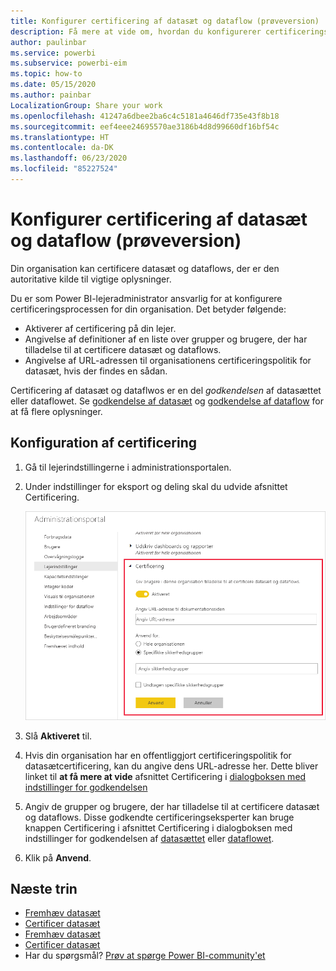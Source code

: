 ```yaml
---
title: Konfigurer certificering af datasæt og dataflow (prøveversion)
description: Få mere at vide om, hvordan du konfigurerer certificeringsprocessen for datasæt og dataflow i din organisation.
author: paulinbar
ms.service: powerbi
ms.subservice: powerbi-eim
ms.topic: how-to
ms.date: 05/15/2020
ms.author: painbar
LocalizationGroup: Share your work
ms.openlocfilehash: 41247a6dbee2ba6c4c5181a4646df735e43f8b18
ms.sourcegitcommit: eef4eee24695570ae3186b4d8d99660df16bf54c
ms.translationtype: HT
ms.contentlocale: da-DK
ms.lasthandoff: 06/23/2020
ms.locfileid: "85227524"
---
```

# <a name="set-up-dataset-and-dataflow-certification-preview"></a>Konfigurer certificering af datasæt og dataflow (prøveversion)

Din organisation kan certificere datasæt og dataflows, der er den autoritative kilde til vigtige oplysninger.

Du er som Power BI-lejeradministrator ansvarlig for at konfigurere certificeringsprocessen for din organisation. Det betyder følgende:
* Aktiverer af certificering på din lejer.
* Angivelse af definitioner af en liste over grupper og brugere, der har tilladelse til at certificere datasæt og dataflows.
* Angivelse af URL-adressen til organisationens certificeringspolitik for datasæt, hvis der findes en sådan.

Certificering af datasæt og dataflwos er en del *godkendelsen* af datasættet eller dataflowet. Se [godkendelse af datasæt](../connect-data/service-datasets-promote.md) og [godkendelse af dataflow](../transform-model/service-dataflows-promote-certify.md) for at få flere oplysninger.


## <a name="set-up-certification"></a>Konfiguration af certificering

1. Gå til lejerindstillingerne i administrationsportalen.
1. Under indstillinger for eksport og deling skal du udvide afsnittet Certificering.

   ![Konfigurer certificering af datasæt og dataflow](media/service-admin-setup-certification/service-admin-certification-setup-dialog.png)

1. Slå **Aktiveret** til.
1. Hvis din organisation har en offentliggjort certificeringspolitik for datasætcertificering, kan du angive dens URL-adresse her. Dette bliver linket til **at få mere at vide** afsnittet Certificering i [dialogboksen med indstillinger for godkendelsen](../connect-data/service-datasets-promote.md#request-dataset-certification) 
1. Angiv de grupper og brugere, der har tilladelse til at certificere datasæt og dataflows. Disse godkendte certificeringseksperter kan bruge knappen Certificering i afsnittet Certificering i dialogboksen med indstillinger for godkendelsen af [datasættet](../connect-data/service-datasets-promote.md#request-dataset-certification) eller [dataflowet](../transform-model/service-dataflows-promote-certify.md#certify-a-dataflow).
1. Klik på **Anvend**.

## <a name="next-steps"></a>Næste trin
* [Fremhæv datasæt](../connect-data/service-datasets-promote.md)
* [Certificer datasæt](../connect-data/service-datasets-certify.md)
* [Fremhæv datasæt](../transform-model/service-dataflows-promote-certify.md#promote-a-dataflow)
* [Certificer datasæt](../transform-model/service-dataflows-promote-certify.md#certify-a-dataflow)
* Har du spørgsmål? [Prøv at spørge Power BI-community'et](https://community.powerbi.com/)
